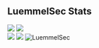 <h2>LuemmelSec Stats</h2>
<img src="https://github-readme-stats.vercel.app/api?username=luemmelsec&show_icons=true&theme=cobalt">  
<img src="https://github-readme-stats.vercel.app/api/top-langs/?username=luemmelsec&theme=cobalt&layout=compact">  
<br>
<img src="https://img.shields.io/twitter/follow/TheLuemmel?style=flat-square)](https://twitter.com/theluemmel">   
<img src="https://img.shields.io/github/followers/LuemmelSec?label=follow%20github&style=flat-square">   
<img src="https://komarev.com/ghpvc/?username=LuemmelSec&label=Profile%20views&color=0e75b6&style=flat" alt="LuemmelSec">  
